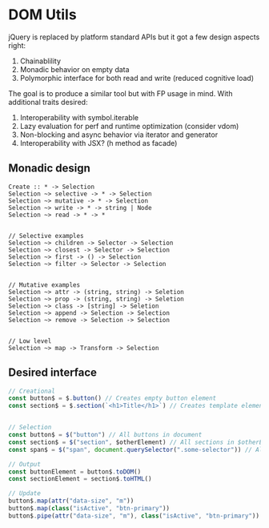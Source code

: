 # DOM Utils

jQuery is replaced by platform standard APIs but it got a few design aspects right:

1. Chainablility
2. Monadic behavior on empty data
3. Polymorphic interface for both read and write (reduced cognitive load)

The goal is to produce a similar tool but with FP usage in mind. With additional traits desired:

1. Interoperability with symbol.iterable
2. Lazy evaluation for perf and runtime optimization (consider vdom)
3. Non-blocking and async behavior via iterator and generator
4. Interoperability with JSX? (h method as facade)

## Monadic design

```
Create :: * -> Selection
Selection ~> selective -> * -> Selection
Selection ~> mutative -> * -> Selection
Selection ~> write -> * -> string | Node
Selection ~> read -> * -> *


// Selective examples
Selection ~> children -> Selector -> Selection
Selection ~> closest -> Selector -> Selection
Selection ~> first -> () -> Selection
Selection ~> filter -> Selector -> Selection


// Mutative examples
Selection ~> attr -> (string, string) -> Seletion
Selection ~> prop -> (string, string) -> Seletion
Selection ~> class -> [string] -> Seletion
Selection ~> append -> Selection -> Selection
Selection ~> remove -> Selection -> Selection


// Low level
Selection ~> map -> Transform -> Selection

```

## Desired interface

```typescript
// Creational
const button$ = $.button() // Creates empty button element
const section$ = $.section(`<h1>Title</h1>`) // Creates template element with inner HTML


// Selection
const button$ = $("button") // All buttons in document
const section$ = $("section", $otherElement) // All sections in $otherElement
const span$ = $("span", document.querySelector(".some-selector")) // All sections in a plain DOM element

// Output
const buttonElement = button$.toDOM()
const sectionElement = section$.toHTML()

// Update
button$.map(attr("data-size", "m"))
button$.map(class("isActive", "btn-primary"))
button$.pipe(attr("data-size", "m"), class("isActive", "btn-primary"))

```
